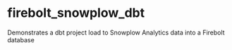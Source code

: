 # firebolt_snowplow_dbt
Demonstrates a dbt project load to Snowplow Analytics data into a Firebolt database
